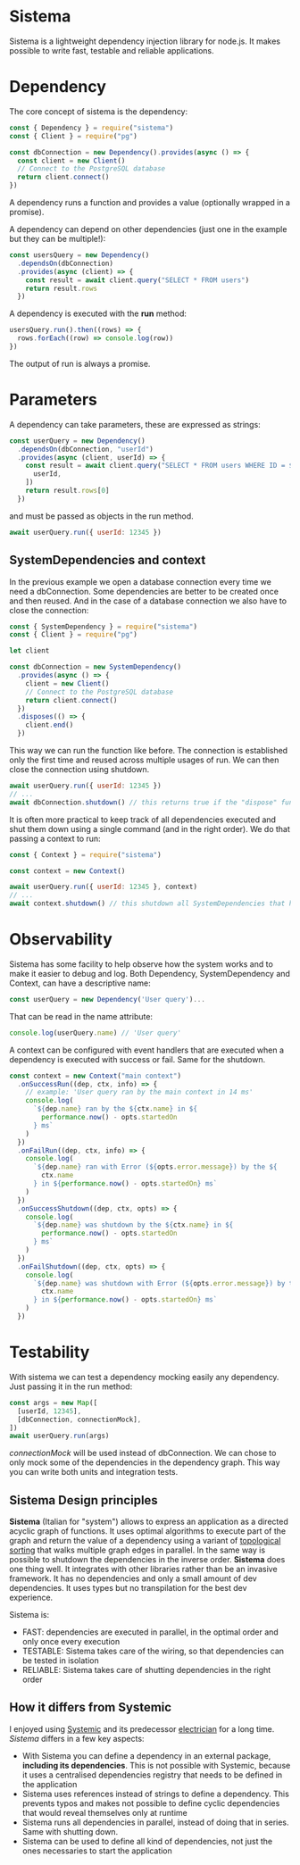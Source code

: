 # Sistema

Sistema is a lightweight dependency injection library for node.js. It makes possible to write fast, testable and reliable applications.

# Dependency

The core concept of sistema is the dependency:

```js
const { Dependency } = require("sistema")
const { Client } = require("pg")

const dbConnection = new Dependency().provides(async () => {
  const client = new Client()
  // Connect to the PostgreSQL database
  return client.connect()
})
```

A dependency runs a function and provides a value (optionally wrapped in a promise).

A dependency can depend on other dependencies (just one in the example but they can be multiple!):

```js
const usersQuery = new Dependency()
  .dependsOn(dbConnection)
  .provides(async (client) => {
    const result = await client.query("SELECT * FROM users")
    return result.rows
  })
```

A dependency is executed with the **run** method:

```js
usersQuery.run().then((rows) => {
  rows.forEach((row) => console.log(row))
})
```

The output of run is always a promise.

# Parameters

A dependency can take parameters, these are expressed as strings:

```js
const userQuery = new Dependency()
  .dependsOn(dbConnection, "userId")
  .provides(async (client, userId) => {
    const result = await client.query("SELECT * FROM users WHERE ID = $1", [
      userId,
    ])
    return result.rows[0]
  })
```

and must be passed as objects in the run method.

```js
await userQuery.run({ userId: 12345 })
```

## SystemDependencies and context

In the previous example we open a database connection every time we need a dbConnection. Some dependencies are better to be created once and then reused. And in the case of a database connection we also have to close the connection:

```js
const { SystemDependency } = require("sistema")
const { Client } = require("pg")

let client

const dbConnection = new SystemDependency()
  .provides(async () => {
    client = new Client()
    // Connect to the PostgreSQL database
    return client.connect()
  })
  .disposes(() => {
    client.end()
  })
```

This way we can run the function like before. The connection is established only the first time and reused across multiple usages of run. We can then close the connection using shutdown.

```js
await userQuery.run({ userId: 12345 })
// ...
await dbConnection.shutdown() // this returns true if the "dispose" function is executed
```

It is often more practical to keep track of all dependencies executed and shut them down using a single command (and in the right order). We do that passing a context to run:

```js
const { Context } = require("sistema")

const context = new Context()

await userQuery.run({ userId: 12345 }, context)
// ...
await context.shutdown() // this shutdown all SystemDependencies that have been executed
```

# Observability

Sistema has some facility to help observe how the system works and to make it easier to debug and log.
Both Dependency, SystemDependency and Context, can have a descriptive name:

```js
const userQuery = new Dependency('User query')...
```

That can be read in the name attribute:

```js
console.log(userQuery.name) // 'User query'
```

A context can be configured with event handlers that are executed when a dependency is executed with success or fail. Same for the shutdown.

```js
const context = new Context("main context")
  .onSuccessRun((dep, ctx, info) => {
    // example: 'User query ran by the main context in 14 ms'
    console.log(
      `${dep.name} ran by the ${ctx.name} in ${
        performance.now() - opts.startedOn
      } ms`
    )
  })
  .onFailRun((dep, ctx, info) => {
    console.log(
      `${dep.name} ran with Error (${opts.error.message}) by the ${
        ctx.name
      } in ${performance.now() - opts.startedOn} ms`
    )
  })
  .onSuccessShutdown((dep, ctx, opts) => {
    console.log(
      `${dep.name} was shutdown by the ${ctx.name} in ${
        performance.now() - opts.startedOn
      } ms`
    )
  })
  .onFailShutdown((dep, ctx, opts) => {
    console.log(
      `${dep.name} was shutdown with Error (${opts.error.message}) by the ${
        ctx.name
      } in ${performance.now() - opts.startedOn} ms`
    )
  })
```

# Testability

With sistema we can test a dependency mocking easily any dependency. Just passing it in the run method:

```js
const args = new Map([
  [userId, 12345],
  [dbConnection, connectionMock],
])
await userQuery.run(args)
```

_connectionMock_ will be used instead of dbConnection.
We can chose to only mock some of the dependencies in the dependency graph. This way you can write both units and integration tests.

## Sistema Design principles

**Sistema** (Italian for "system") allows to express an application as a directed acyclic graph of functions. It uses optimal algorithms to execute part of the graph and return the value of a dependency using a variant of [topological sorting](https://en.wikipedia.org/wiki/Topological_sorting) that walks multiple graph edges in parallel. In the same way is possible to shutdown the dependencies in the inverse order.
**Sistema** does one thing well. It integrates with other libraries rather than be an invasive framework. It has no dependencies and only a small amount of dev dependencies. It uses types but no transpilation for the best dev experience.

Sistema is:

- FAST: dependencies are executed in parallel, in the optimal order and only once every execution
- TESTABLE: Sistema takes care of the wiring, so that dependencies can be tested in isolation
- RELIABLE: Sistema takes care of shutting dependencies in the right order

## How it differs from Systemic

I enjoyed using [Systemic](https://github.com/onebeyond/systemic) and its predecessor [electrician](https://github.com/tes/electrician) for a long time. _Sistema_ differs in a few key aspects:

- With Sistema you can define a dependency in an external package, **including its dependencies**. This is not possible with Systemic, because it uses a centralised dependencies registry that needs to be defined in the application
- Sistema uses references instead of strings to define a dependency. This prevents typos and makes not possible to define cyclic dependencies that would reveal themselves only at runtime
- Sistema runs all dependencies in parallel, instead of doing that in series. Same with shutting down.
- Sistema can be used to define all kind of dependencies, not just the ones necessaries to start the application
